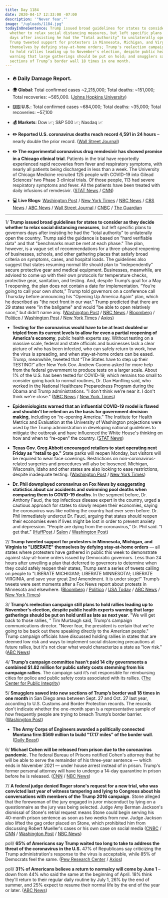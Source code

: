 ```yaml
---
title: Day 1184
date: 2020-04-17 12:33:00 -07:00
description: '"Never fear."'
image: "/uploads/1184.jpg"
todayInOneSentence: Trump issued broad guidelines for states to consider as they decide
  whether to relax social distancing measures, but left specific plans to governors
  days after insisting he had the “total authority” to unilaterally open the country;
  Trump tweeted support for protesters in Minnesota, Michigan, and Virginia to "LIBERATE"
  themselves by defying stay-at-home orders; Trump's reelection campaign still plans
  to hold rallies leading up to November's election, despite public health experts
  warning that large gatherings should be put on hold; and smugglers sawed into new
  sections of Trump’s border wall 18 times in one month.
---
```


* ### 🔥 Daily Damage Report.

* **🌍 Global**: Total confirmed cases \~2,215,000; Total deaths: \~151,000; Total recoveries: \~565,000. ([Johns Hopkins University](https://coronavirus.jhu.edu/map.html))

* **🇺🇸 U.S.**: Total confirmed cases \~684,000; Total deaths: \~35,000; Total recoveries: \~57,100

* **💰 Markets**: Dow 📈; S&P 500 📈; Nasdaq 📈

* **✏️ Reported U.S. coronavirus deaths reach record 4,591 in 24 hours** – nearly double the prior record. ([Wall Street Journal](https://www.wsj.com/articles/coronavirus-surges-in-some-asian-countries-that-had-been-lightly-hit-11587031743))

* **✏️ The experimental coronavirus drug remdesivir has showed promise in a Chicago clinical trial**. Patients in the trial have reportedly experienced rapid recoveries from fever and respiratory symptoms, with nearly all patients being discharged in less than a week. The University of Chicago Medicine recruited 125 people with COVID-19 into Gilead Sciences’ two Phase 3 clinical trials. Of those people, 113 had severe respiratory symptoms and fever. All the patients have been treated with daily infusions of remdesivir. ([STAT News](https://www.statnews.com/2020/04/16/early-peek-at-data-on-gilead-coronavirus-drug-suggests-patients-are-responding-to-treatment/) / [CNN](https://www.cnn.com/2020/04/16/health/coronavirus-remdesivir-trial/index.html))

* **💻 Live Blogs**: [Washington Post](https://www.washingtonpost.com/world/2020/04/17/coronavirus-latest-news/) / [New York Times](https://www.nytimes.com/2020/04/17/us/coronavirus-updates.html?action=click&module=Spotlight&pgtype=Homepage) / [NBC News](https://www.nbcnews.com/health/health-news/live-blog/2020-04-17-coronavirus-news-n1185971) / [CBS News](https://www.cbsnews.com/live-updates/coronavirus-pandemic-covid-19-latest-news-2020-04-17/) / [ABC News](https://abcnews.go.com/US/coronavirus-updates-5000-us-deaths-reported-covid-19/story?id=70200836) / [Wall Street Journal](https://www.wsj.com/livecoverage/coronavirus-2020-04-17?mod=theme_coronavirus-ribbon) / [CNBC](https://www.cnbc.com/2020/04/17/coronavirus-latest-updates.html) / [The Guardian](https://www.theguardian.com/us-news/live/2020/apr/17/coronavirus-us-live-trump-reopening-plan-states-governors-latest-updates)

---

1/ **Trump issued broad guidelines for states to consider as they decide whether to relax social distancing measures**, but left specific plans to governors days after insisting he had the “total authority” to unilaterally open the country. Trump said the guidance is based on "hard verifiable data" and that "benchmarks must be met at each phase." The plan, however, is a vague set of recommendations for a three-phased reopening of businesses, schools, and other gathering places that satisfy broad criteria on symptoms, cases, and hospital loads. The guidelines also suggest that states resuming normal life should plan to “independently” secure protective gear and medical equipment. Businesses, meanwhile, are advised to come up with their own protocols for temperature checks, protective gear, sanitation, and testing. And, despite Trump’s goal for a May 1 reopening, the plan does not contain a date for implementation. “You’re going to call your own shots,” Trump told governors on a conference call Thursday before announcing his "Opening Up America Again" plan, which he described as "the next front in our war." Trump predicted that there are 29 states were "in the ballgame" and would "be able to open relatively soon," but didn’t name any. ([Washington Post](https://www.washingtonpost.com/politics/trumps-guidelines-for-reopening-states-amid-coronavirus-pandemic-will-leave-decisions-to-governors/2020/04/16/593edd38-8022-11ea-8013-1b6da0e4a2b7_story.html) / [NBC News](https://www.nbcnews.com/politics/donald-trump/trump-announce-guidelines-reopening-u-s-amid-coronavirus-pandemic-n1185666) / [Bloomberg](https://www.bloomberg.com/news/articles/2020-04-17/trump-s-virus-reopening-plan-leaves-toughest-decisions-to-states?srnd=premium&sref=MIBMEEoj) / [Politico](https://www.politico.com/news/2020/04/16/trump-reopening-plan-191959) / [Washington Post](https://www.washingtonpost.com/politics/as-testing-outcry-mounts-trump-cedes-to-states-in-announcing-guidelines-for-slow-reopening/2020/04/16/202ec300-7ffa-11ea-8013-1b6da0e4a2b7_story.html) / [New York Times](https://www.nytimes.com/2020/04/16/us/politics/coronavirus-trump-guidelines.html) / [Axios](https://www.axios.com/trump-coronavirus-reopening-state-governors-bb6818fc-200f-4193-a8e4-55e0f3373f21.html))

* **Testing for the coronavirus would have to be at least doubled or tripled from its current levels to allow for even a partial reopening of America's economy**, public health experts say. Without testing on a massive scale, federal and state officials and businesses lack a clear picture of who has been infected, who can safely return to work, how the virus is spreading, and when stay-at-home orders can be eased. Trump, meanwhile, tweeted that “The States have to step up their TESTING!” after New York Gov. Andrew Cuomo asked for more help from the federal government to produce tests on a larger scale. About 1% of the U.S. has been tested for COVID-19, which remains too small to consider going back to normal routines, Dr. Dan Hanfling said, who worked in the National Healthcare Preparedness Program during the Obama and Trump administrations. "I don't think we're near it. I don't think we're close." ([NBC News](https://www.nbcnews.com/news/us-news/coronavirus-testing-must-double-or-triple-u-s-can-safely-n1185881) / [New York Times](https://www.nytimes.com/2020/04/17/us/coronavirus-updates.html?action=click&module=Spotlight&pgtype=Homepage#link-55c7fcdf))

* **Epidemiologists warned that an influential COVID-19 model is flawed and shouldn't be relied on as the basis for government decision making**, including on “re-opening America.” The Institute for Health Metrics and Evaluation at the University of Washington projections were used by the Trump administration in developing national guidelines to mitigate the outbreak and have influenced the White House's thinking on how and when to “re-open” the country. ([STAT News](https://www.statnews.com/2020/04/17/influential-covid-19-model-uses-flawed-methods-shouldnt-guide-policies-critics-say/))

* **Texas Gov. Greg Abbott encouraged retailers to start operating next Friday as “retail to go."** State parks will reopen Monday, but visitors will be required to wear face coverings. Restrictions on non-coronavirus-related surgeries and procedures will also be loosened. Michigan, Wisconsin, Idaho and other states are also looking to ease restrictions, despite inadequate testing.
  \([Washington Post](https://www.washingtonpost.com/world/2020/04/17/coronavirus-latest-news/) / [New York Times](https://www.nytimes.com/2020/04/17/us/coronavirus-cases-news-update.html#link-6462ea1d))

* **Dr. Phil downplayed coronavirus on Fox News by exaggerating statistics about car accidents and swimming pool deaths when comparing them to COVID-19 deaths**. In the segment before, Dr. Anthony Fauci, the top infectious disease expert in the country, urged a cautious approach for states to slowly reopen their economies, saying the coronavirus was like nothing the country had ever seen before. Dr. Phil immediately undercut Dr. Fauci, arguing that states should reopen their economies even if lives might be lost in order to prevent anxiety and depression. “People are dying from the coronavirus,” Dr. Phil said. “I get that.” ([HuffPost](https://www.huffpost.com/entry/dr-phil-fox-news-coronavirus_n_5e9917b3c5b63639081c07c2) / [Salon](https://www.salon.com/2020/04/17/dr-phil-downplays-coronavirus-on-fox-news-by-comparing-it-to-car-accidents-and-swimming-pool-deaths/) / [Washington Post](https://www.washingtonpost.com/nation/2020/04/17/dr-phil-fauci-coronavirus/))

2/ **Trump tweeted support for protesters in Minnesota, Michigan, and Virginia to "LIBERATE" themselves by defying stay-at-home orders** — all states where protesters have gathered in public this week to demonstrate against stay-at-home orders issued by Democratic governors. Less than 24 hours after unveiling a plan that deferred to governors to determine when they could safely reopen their states, Trump sent a series of tweets calling on people to "LIBERATE MICHIGAN!; LIBERATE MINNESOTA!; LIBERATE VIRGINIA, and save your great 2nd Amendment. It is under siege!" Trump’s tweets were sent moments after a Fox News report about protests in Minnesota and elsewhere. ([Bloomberg](https://www.bloomberg.com/news/articles/2020-04-17/trump-tells-three-democratic-states-to-liberate-themselves) / [Politico](https://www.politico.com/news/2020/04/17/trump-states-stay-at-home-orders-192386) / [USA Today](https://www.usatoday.com/story/news/politics/2020/04/17/coronavirus-trump-calls-liberate-virginia-michigan-minnesota/5152120002/) / [ABC News](https://abcnews.go.com/Politics/coronavirus-government-response-updates-liberate-trump-tweets-support/story?id=70205442) / [New York Times](https://www.nytimes.com/2020/04/17/us/coronavirus-updates.html?action=click&module=Spotlight&pgtype=Homepage#link-12bb7c5e))

3/ **Trump's reelection campaign still plans to hold rallies leading up to November's election, despite public health experts warning that large gatherings should be put on hold until as late as next year**.  "We will get back to those rallies, " Tim Murtaugh said, Trump's campaign communications director. "Never fear, the president is certain that we're going to be back out there speaking directly to the American people." Trump campaign officials have discussed holding rallies in states that are deemed low risk and ways to implement social distancing precautions at future rallies, but it's not clear what would characterize a state as "low risk." ([ABC News](https://abcnews.go.com/Politics/trump-campaign-vows-fear-rallies-return-experts-warn/story?id=70205855))

4/ **Trump’s campaign committee hasn't paid 14 city governments a combined $1.82 million for public safety costs stemming from his campaign rallies**. The campaign said it’s not responsible for reimbursing cities for police and public safety costs associated with its rallies. ([The Center for Public Integrity](https://publicintegrity.org/politics/elections/city-leaders-to-trump-help-us-fight-the-coronavirus-by-paying-your-bills))

5/ **Smugglers sawed into new sections of Trump’s border wall 18 times in one month** in San Diego area between Sept. 27 and Oct. 27 last year, according to U.S. Customs and Border Protection records. The records don't indicate whether the one-month span is a representative sample of how frequently people are trying to breach Trump’s border barrier. ([Washington Post](https://www.washingtonpost.com/immigration/sawing-trump-border-wall/2020/04/17/39df8926-8007-11ea-8de7-9fdff6d5d83e_story.html))

* **The Army Corps of Engineers awarded a politically connected Montana firm $569 million to build “17.17 miles” of the border wall**. ([Daily Beast](https://www.thedailybeast.com/army-decides-a-coronavirus-pandemic-is-a-good-time-to-give-gop-donors-dollar569-million-to-build-the-wall))

6/ **Michael Cohen will be released from prison due to the coronavirus pandemic.** The federal Bureau of Prisons notified Cohen's attorney that he will be able to serve the remainder of his three-year sentence — which ends in November 2021 — under house arrest instead of in prison. Trump's former personal attorney will have to undergo a 14-day quarantine in prison before he is released. ([CNN](https://www.cnn.com/2020/04/16/politics/michael-cohen-to-be-released-prison-coronavirus/index.html) / [NBC News](https://www.nbcnews.com/politics/politics-news/trump-lawyer-michael-cohen-be-released-prison-early-over-virus-n1185901))

7/ **A federal judge denied Roger stone's request for a new trial, who was convicted last year of witness tampering and lying to Congress about his conversations with members of the Trump 2016 campaign**. Stone alleged that the forewoman of the jury engaged in juror misconduct by lying on a questionnaire as the jury was being selected. Judge Amy Berman Jackson's dismissal of Stone's retrial request means Stone could begin serving his 40-month prison sentence as soon as two weeks from now. Judge Jackson also lifted the gag order placed on Stone, which prohibited him from discussing Robert Mueller's cases or his own case on social media  ([CNBC](https://www.cnbc.com/2020/04/16/roger-stone-judge-denies-rules-on-new-trial-request-by-trump-friend.html) / [CNN](https://www.cnn.com/2020/04/16/politics/roger-stone-trial-gag-order/index.html) / [Washington Post](https://www.washingtonpost.com/local/legal-issues/roger-stone-retrial-request-denied-as-judge-rejects-claims-jury-forewoman-was-biased/2020/04/16/7afd44cc-582d-11ea-9000-f3cffee23036_story.html) / [NBC News](https://www.nbcnews.com/politics/donald-trump/judge-denies-new-trial-roger-stone-n1185826))

poll/ **65% of Americans say Trump waited too long to take to address the threat of the coronavirus in the U.S.** 47% of Republicans say criticizing the Trump administration's response to the virus is acceptable, while 85% of Democrats feel the same. ([Pew Research Center](https://www.people-press.org/2020/04/16/most-americans-say-trump-was-too-slow-in-initial-response-to-coronavirus-threat/) / [Axios](https://www.axios.com/trump-coronavirus-pew-poll-early-action-76848540-c0c2-4bc4-b59f-cf4f651838bc.html))

poll/ **31% of Americans believe a return to normalcy will come by June 1** – down from 44% who said the same at the beginning of April. 18% think they'll return to their regular daily routine by July 1, 26% by the end of summer, and 25% expect to resume their normal life by the end of the year or later. ([ABC News](https://abcnews.go.com/Politics/country-grows-pessimistic-return-normalcy-post-coronavirus-poll/story?id=70194349))